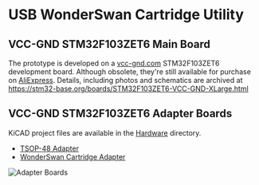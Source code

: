 # USB WonderSwan Cartridge Utility

## VCC-GND STM32F103ZET6 Main Board

The prototype is developed on a [vcc-gnd.com](http://vcc-gnd.com) STM32F103ZET6 development board. Although obsolete, they're still available for purchase on [AliExpress](https://www.aliexpress.com/wholesale?SearchText=STM32F103ZET6+Core+Board). Details, including photos and schematics are archived at https://stm32-base.org/boards/STM32F103ZET6-VCC-GND-XLarge.html

## VCC-GND STM32F103ZET6 Adapter Boards

KiCAD project files are available in the [Hardware](/Hardware) directory.

* [TSOP-48 Adapter](/Hardware/vccgnd_f103zet6/TSOP48Adapter)
* [WonderSwan Cartridge Adapter](/Hardware/vccgnd_f103zet6/WSCarTAdapter)

![Adapter Boards](https://user-images.githubusercontent.com/234549/140374414-5fc2d95d-b451-44c6-8a49-53895978b57d.jpg)
